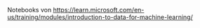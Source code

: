 Notebooks von https://learn.microsoft.com/en-us/training/modules/introduction-to-data-for-machine-learning/
